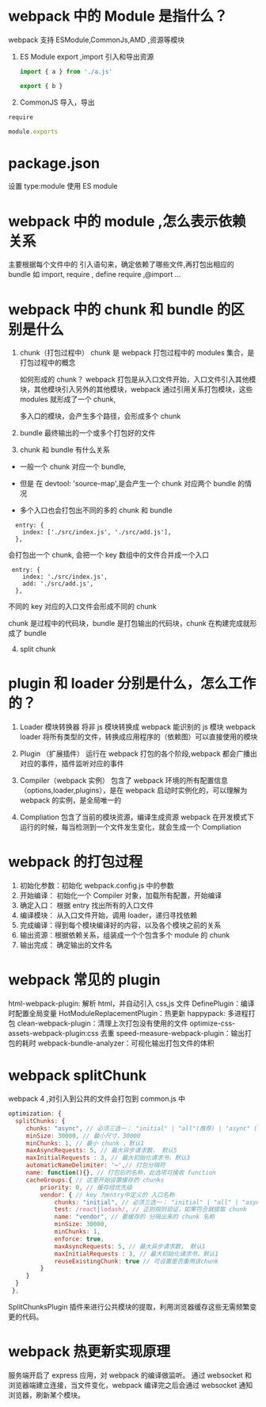 # webpack 中的 Module 是指什么？

webpack 支持 ESModule,CommonJs,AMD ,资源等模块

1. ES Module
   export ,import 引入和导出资源

   ```js
   import { a } from './a.js'

   export { b }
   ```

2. CommonJS
   导入，导出

```js
require

module.exports
```

# package.json

设置 type:module 使用 ES module

# webpack 中的 module ,怎么表示依赖关系

主要根据每个文件中的 引入语句来，确定依赖了哪些文件,再打包出相应的 bundle
如 import, require , define require ,@import ...

# webpack 中的 chunk 和 bundle 的区别是什么

1. chunk（打包过程中）
   chunk 是 webpack 打包过程中的 modules 集合，是打包过程中的概念

   如何形成的 chunk？
   webpack 打包是从入口文件开始，入口文件引入其他模块，其他模块引入另外的其他模块，webpack 通过引用关系打包模块，这些 modules 就形成了一个 chunk,

   多入口的模块，会产生多个路径，会形成多个 chunk

2. bundle
   最终输出的一个或多个打包好的文件

3. chunk 和 bundle 有什么关系

- 一般一个 chunk 对应一个 bundle,
- 但是 在 devtool: 'source-map',是会产生一个 chunk 对应两个 bundle 的情况

- 多个入口也会打包出不同的多的 chunk 和 bundle

```
  entry: {
    index: ['./src/index.js', './src/add.js'],
  },
```

会打包出一个 chunk, 会把一个 key 数组中的文件合并成一个入口

```
 entry: {
    index: './src/index.js',
    add: './src/add.js',
  },
```

不同的 key 对应的入口文件会形成不同的 chunk

chunk 是过程中的代码块，bundle 是打包输出的代码块，chunk 在构建完成就形成了 bundle

4. split chunk

# plugin 和 loader 分别是什么，怎么工作的？

1. Loader 模块转换器
   将非 js 模块转换成 webpack 能识别的 js 模块
   webpack loader 将所有类型的文件，转换成应用程序的（依赖图）可以直接使用的模块

2. Plugin （扩展插件）
   运行在 webpack 打包的各个阶段,webpack 都会广播出对应的事件，插件监听对应的事件

3. Compiler（webpack 实例）
   包含了 webpack 环境的所有配置信息（options,loader,plugins），是在 webpack 启动时实例化的，可以理解为 webpack 的实例，是全局唯一的
4. Compliation
   包含了当前的模块资源，编译生成资源
   webpack 在开发模式下运行的时候，每当检测到一个文件发生变化，就会生成一个 Compliation

# webpack 的打包过程

1. 初始化参数：初始化 webpack.config.js 中的参数
2. 开始编译： 初始化一个 Compiler 对象，加载所有配置，开始编译
3. 确定入口： 根据 entry 找出所有的入口文件
4. 编译模块： 从入口文件开始，调用 loader，递归寻找依赖
5. 完成编译：得到每个模块编译好的内容，以及各个模块之前的关系
6. 输出资源：根据依赖关系，组装成一个个包含多个 module 的 chunk
7. 输出完成： 确定输出的文件名

# webpack 常见的 plugin

html-webpack-plugin: 解析 html，并自动引入 css,js 文件
DefinePlugin：编译时配置全局变量
HotModuleReplacementPlugin：热更新
happypack: 多进程打包
clean-webpack-plugin：清理上次打包没有使用的文件
optimize-css-assets-webpack-plugin:css 去重
speed-measure-webpack-plugin：输出打包的耗时
webpack-bundle-analyzer：可视化输出打包文件的体积

# webpack splitChunk

webpack 4 ,对引入到公共的文件会打包到 common.js 中

```js
optimization: {
  splitChunks: {
     chunks: "async", // 必须三选一： "initial" | "all"(推荐) | "async" (默认就是async)
     minSize: 30000, // 最小尺寸，30000
     minChunks: 1, // 最小 chunk ，默认1
     maxAsyncRequests: 5, // 最大异步请求数， 默认5
     maxInitialRequests : 3, // 最大初始化请求书，默认3
     automaticNameDelimiter: '~',// 打包分隔符
     name: function(){}, // 打包后的名称，此选项可接收 function
     cacheGroups:{ // 这里开始设置缓存的 chunks
         priority: 0, // 缓存组优先级
         vendor: { // key 为entry中定义的 入口名称
             chunks: "initial", // 必须三选一： "initial" | "all" | "async"(默认就是async)
             test: /react|lodash/, // 正则规则验证，如果符合就提取 chunk
             name: "vendor", // 要缓存的 分隔出来的 chunk 名称
             minSize: 30000,
             minChunks: 1,
             enforce: true,
             maxAsyncRequests: 5, // 最大异步请求数， 默认1
             maxInitialRequests : 3, // 最大初始化请求书，默认1
             reuseExistingChunk: true // 可设置是否重用该chunk
         }
     }
  }
 },

```

SplitChunksPlugin 插件来进行公共模块的提取，利用浏览器缓存这些无需频繁变更的代码。

# webpack 热更新实现原理

服务端开启了 express 应用，对 webpack 的编译做监听。
通过 websocket 和浏览器端建立连接，当文件变化，webpack 编译完之后会通过 websocket 通知浏览器，刷新某个模块。
